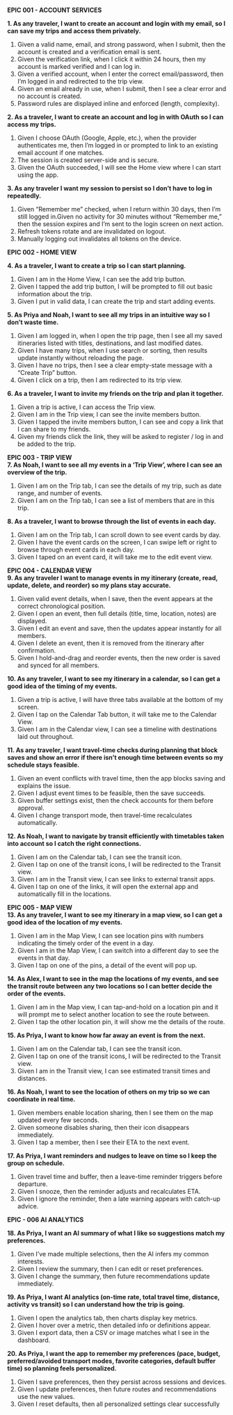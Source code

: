 **EPIC 001 \- ACCOUNT SERVICES**

**1\.	As any traveler, I want to create an account and login with my email, so I can save my trips and access them privately.**

1. Given a valid name, email, and strong password, when I submit, then the account is created and a verification email is sent.  
2. Given the verification link, when I click it within 24 hours, then my account is marked verified and I can log in.  
3. Given a verified account, when I enter the correct email/password, then I’m logged in and redirected to the trip view.  
4. Given an email already in use, when I submit, then I see a clear error and no account is created.  
5. Password rules are displayed inline and enforced (length, complexity).

**2\. 	As a traveler, I want to create an account and log in with OAuth so I can access my trips.**

1. Given I choose OAuth (Google, Apple, etc.), when the provider authenticates me, then I’m logged in or prompted to link to an existing email account if one matches.  
2. The session is created server-side and is secure.  
3. Given the OAuth succeeded, I will see the Home view where I can start using the app.

**3\.	As any traveler I want my session to persist so I don’t have to log in repeatedly.**

1. Given “Remember me” checked, when I return within 30 days, then I’m still logged in.Given no activity for 30 minutes without “Remember me,” then the session expires and I’m sent to the login screen on next action.  
2. Refresh tokens rotate and are invalidated on logout.  
3. Manually logging out invalidates all tokens on the device.

**EPIC 002 \- HOME VIEW**

**4\.	As a traveler, I want to create a trip so I can start planning.**

1. Given I am in the Home View, I can see the add trip button.  
2. Given I tapped the add trip button, I will be prompted to fill out basic information about the trip.  
3. Given I put in valid data, I can create the trip and start adding events.

**5\.	As Priya and Noah, I want to see all my trips in an intuitive way so I don’t waste time.**

1. Given I am logged in, when I open the trip page, then I see all my saved itineraries listed with titles, destinations, and last modified dates.  
2. Given I have many trips, when I use search or sorting, then results update instantly without reloading the page.  
3. Given I have no trips, then I see a clear empty-state message with a “Create Trip” button.  
4. Given I click on a trip, then I am redirected to its trip view.

**6\.	As a traveler, I want to invite my friends on the trip and plan it together.**

1. Given a trip is active, I can access the Trip view.  
2. Given I am in the Trip view, I can see the invite members button.  
3. Given I tapped the invite members button, I can see and copy a link that I can share to my friends.  
4. Given my friends click the link, they will be asked to register / log in and be added to the trip.

**EPIC 003 \- TRIP VIEW**  
**7\. 	As Noah, I want to see all my events in a ‘Trip View’, where I can see an overview of the trip.**

1. Given I am on the Trip tab,  I can see the details of my trip, such as date range, and number of events.  
2. Given I am on the Trip tab, I can see a list of members that are in this trip.

**8\.	As a traveler, I want to browse through the list of events in each day.**

1. Given I am on the Trip tab, I can scroll down to see event cards by day.  
2. Given I have the event cards on the screen, I can swipe left or right to browse through event cards in each day.  
3. Given I taped on an event card, it will take me to the edit event view.

**EPIC 004 \- CALENDAR VIEW**  
**9\. 	As any traveler I want to manage events in my itinerary (create, read, update, delete, and reorder) so my plans stay accurate.**

1. Given valid event details, when I save, then the event appears at the correct chronological position.  
2. Given I open an event, then full details (title, time, location, notes) are displayed.  
3. Given I edit an event and save, then the updates appear instantly for all members.  
4. Given I delete an event, then it is removed from the itinerary after confirmation.  
5. Given I hold-and-drag and reorder events, then the new order is saved and synced for all members.

**10\. 	As any traveler, I want to see my itinerary in a calendar, so I can get a good idea of the timing of my events.**

1. Given a trip is active, I will have three tabs available at the bottom of my screen.  
2. Given I tap on the Calendar Tab button, it will take me to the Calendar View.  
3. Given I am in the Calendar view, I can see a timeline with destinations laid out throughout.

**11\. 	As any traveler, I want travel-time checks during planning that block saves and show an error if there isn’t enough time between events so my schedule stays feasible.**

1. Given an event conflicts with travel time, then the app blocks saving and explains the issue.  
2. Given I adjust event times to be feasible, then the save succeeds.  
3. Given buffer settings exist, then the check accounts for them before approval.  
4. Given I change transport mode, then travel-time recalculates automatically.

**12\.	As Noah, I want to navigate by transit efficiently with timetables taken into account so I catch the right connections.**

1. Given I am on the Calendar tab, I can see the transit icon.  
2. Given I tap on one of the transit icons, I will be redirected to the Transit view.  
3. Given I am in the Transit view, I can see links to external transit apps.  
4. Given I tap on one of the links, it will open the external app and automatically fill in the locations.

**EPIC 005 \- MAP VIEW**  
**13\. 	As any traveler, I want to see my itinerary in a map view, so I can get a good idea of the location of my events.**

1. Given I am in the Map View, I can see location pins with numbers indicating the timely order of the event in a day.  
2. Given I am in the Map View, I can switch into a different day to see the events in that day.  
3. Given I tap on one of the pins, a detail of the event will pop up.

**14\. 	As Alex, I want to see in the map the locations of my events, and see the transit route between any two locations so I can better decide the order of the events.**

1. Given I am in the Map view, I can tap-and-hold on a location pin and it will prompt me to select another location to see the route between.  
2. Given I tap the other location pin, it will show me the details of the route.

**15\. 	As Priya, I want to know how far away an event is from the next.**

1. Given I am on the Calendar tab, I can see the transit icon.  
2. Given I tap on one of the transit icons, I will be redirected to the Transit view.  
3. Given I am in the Transit view, I can see estimated transit times and distances.

**16\.	As Noah, I want to see the location of others on my trip so we can coordinate in real time.**

1. Given members enable location sharing, then I see them on the map updated every few seconds.  
2. Given someone disables sharing, then their icon disappears immediately.  
3. Given I tap a member, then I see their ETA to the next event.

**17\.	As Priya, I want reminders and nudges to leave on time so I keep the group on schedule.**

1. Given travel time and buffer, then a leave-time reminder triggers before departure.  
2. Given I snooze, then the reminder adjusts and recalculates ETA.  
3. Given I ignore the reminder, then a late warning appears with catch-up advice.

**EPIC \- 006 AI ANALYTICS**

**18\.	As Priya, I want an AI summary of what I like so suggestions match my preferences.**

1. Given I’ve made multiple selections, then the AI infers my common interests.  
2. Given I review the summary, then I can edit or reset preferences.  
3. Given I change the summary, then future recommendations update immediately.

**19\. As Priya, I want AI analytics (on-time rate, total travel time, distance, activity vs transit) so I can understand how the trip is going.**

1. Given I open the analytics tab, then charts display key metrics.  
2. Given I hover over a metric, then detailed info or definitions appear.  
3. Given I export data, then a CSV or image matches what I see in the dashboard.

**20\. As Priya, I want the app to remember my preferences (pace, budget, preferred/avoided transport modes, favorite categories, default buffer time) so planning feels personalized.**

1. Given I save preferences, then they persist across sessions and devices.  
2. Given I update preferences, then future routes and recommendations use the new values.  
3. Given I reset defaults, then all personalized settings clear successfully

